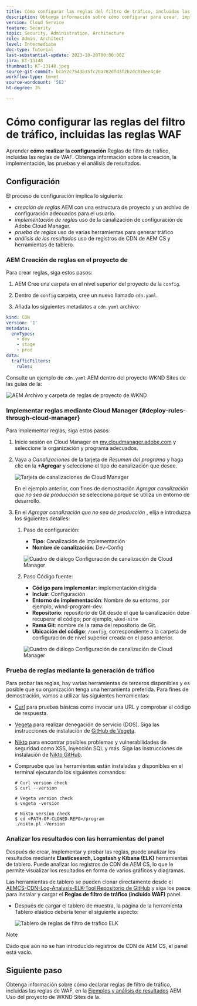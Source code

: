 ```yaml
---
title: Cómo configurar las reglas del filtro de tráfico, incluidas las reglas WAF
description: Obtenga información sobre cómo configurar para crear, implementar, probar y analizar los resultados de las reglas de filtro de tráfico, incluidas las reglas WAF.
version: Cloud Service
feature: Security
topic: Security, Administration, Architecture
role: Admin, Architect
level: Intermediate
doc-type: Tutorial
last-substantial-update: 2023-10-20T00:00:00Z
jira: KT-13148
thumbnail: KT-13148.jpeg
source-git-commit: bca52c7543b35fc20a782dfd3f2b2dc81bee4cde
workflow-type: tm+mt
source-wordcount: '563'
ht-degree: 3%

---
```



# Cómo configurar las reglas del filtro de tráfico, incluidas las reglas WAF

Aprender **cómo realizar la configuración** Reglas de filtro de tráfico, incluidas las reglas de WAF. Obtenga información sobre la creación, la implementación, las pruebas y el análisis de resultados.

## Configuración

El proceso de configuración implica lo siguiente:

- _creación de reglas_ AEM con una estructura de proyecto y un archivo de configuración adecuados para el usuario.
- _implementación de reglas_ uso de la canalización de configuración de Adobe Cloud Manager.
- _prueba de reglas_ uso de varias herramientas para generar tráfico
- _análisis de los resultados_ uso de registros de CDN de AEM CS y herramientas de tablero.

### AEM Creación de reglas en el proyecto de

Para crear reglas, siga estos pasos:

1. AEM Cree una carpeta en el nivel superior del proyecto de la `config`.

1. Dentro de `config` carpeta, cree un nuevo llamado `cdn.yaml`.

1. Añada los siguientes metadatos a `cdn.yaml` archivo:

```yaml
kind: CDN
version: '1'
metadata:
  envTypes:
    - dev
    - stage
    - prod
data:
  trafficFilters:
    rules:
```

Consulte un ejemplo de `cdn.yaml` AEM dentro del proyecto WKND Sites de las guías de la:

![AEM Archivo y carpeta de reglas de proyecto de WKND](./assets/wknd-rules-file-and-folder.png)

### Implementar reglas mediante Cloud Manager {#deploy-rules-through-cloud-manager}

Para implementar reglas, siga estos pasos:

1. Inicie sesión en Cloud Manager en [my.cloudmanager.adobe.com](https://my.cloudmanager.adobe.com/) y seleccione la organización y programa adecuados.

1. Vaya a _Canalizaciones_ de la tarjeta de _Resumen del programa_ y haga clic en la **+Agregar** y seleccione el tipo de canalización que desee.

   ![Tarjeta de canalizaciones de Cloud Manager](./assets/cloud-manager-pipelines-card.png)

   En el ejemplo anterior, con fines de demostración _Agregar canalización que no sea de producción_ se selecciona porque se utiliza un entorno de desarrollo.

1. En el _Agregar canalización que no sea de producción_ , elija e introduzca los siguientes detalles:

   1. Paso de configuración:

      - **Tipo**: Canalización de implementación
      - **Nombre de canalización**: Dev-Config

      ![Cuadro de diálogo Configuración de canalización de Cloud Manager](./assets/cloud-manager-config-pipeline-step1-dialog.png)

   2. Paso Código fuente:

      - **Código para implementar**: implementación dirigida
      - **Incluir**: Configuración
      - **Entorno de implementación**: Nombre de su entorno, por ejemplo, wknd-program-dev.
      - **Repositorio**: repositorio de Git desde el que la canalización debe recuperar el código; por ejemplo, `wknd-site`
      - **Rama Git**: nombre de la rama del repositorio de Git.
      - **Ubicación del código**: `/config`, correspondiente a la carpeta de configuración de nivel superior creada en el paso anterior.

      ![Cuadro de diálogo Configuración de canalización de Cloud Manager](./assets/cloud-manager-config-pipeline-step2-dialog.png)

### Prueba de reglas mediante la generación de tráfico

Para probar las reglas, hay varias herramientas de terceros disponibles y es posible que su organización tenga una herramienta preferida. Para fines de demostración, vamos a utilizar las siguientes herramientas:

- [Curl](https://curl.se/) para pruebas básicas como invocar una URL y comprobar el código de respuesta.

- [Vegeta](https://github.com/tsenart/vegeta) para realizar denegación de servicio (DOS). Siga las instrucciones de instalación de [GitHub de Vegeta](https://github.com/tsenart/vegeta#install).

- [Nikto](https://github.com/sullo/nikto/wiki) para encontrar posibles problemas y vulnerabilidades de seguridad como XSS, inyección SQL y más. Siga las instrucciones de instalación de [Nikto GitHub](https://github.com/sullo/nikto).

- Compruebe que las herramientas están instaladas y disponibles en el terminal ejecutando los siguientes comandos:

  ```shell
  # Curl version check
  $ curl --version
  
  # Vegeta version check
  $ vegeta -version
  
  # Nikto version check
  $ cd <PATH-OF-CLONED-REPO>/program
  ./nikto.pl -Version
  ```

### Analizar los resultados con las herramientas del panel

Después de crear, implementar y probar las reglas, puede analizar los resultados mediante **Elasticsearch, Logstash y Kibana (ELK)** herramientas de tablero. Puede analizar los registros de CDN de AEM CS, lo que le permite visualizar los resultados en forma de varios gráficos y diagramas.

Las herramientas de tablero se pueden clonar directamente desde el [AEMCS-CDN-Log-Analysis-ELK-Tool Repositorio de GitHub](https://github.com/adobe/AEMCS-CDN-Log-Analysis-ELK-Tool) y siga los pasos para instalar y cargar el **Reglas de filtro de tráfico (incluido WAF)** panel.

- Después de cargar el tablero de muestra, la página de la herramienta Tablero elástico debería tener el siguiente aspecto:

  ![Tablero de reglas de filtro de tráfico ELK](./assets/elk-dashboard.png)

>[!NOTE]
>
>    Dado que aún no se han introducido registros de CDN de AEM CS, el panel está vacío.


## Siguiente paso

Obtenga información sobre cómo declarar reglas de filtro de tráfico, incluidas las reglas de WAF, en la [Ejemplos y análisis de resultados](./examples-and-analysis.md) AEM Uso del proyecto de WKND Sites de la.
